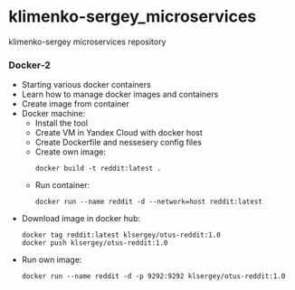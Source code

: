 # klimenko-sergey_microservices
klimenko-sergey microservices repository

### Docker-2
 * Starting various docker containers
 * Learn how to manage docker images and containers
 * Create image from container
 * Docker machine:
   * Install the tool
   * Create VM in Yandex Cloud with docker host
   * Create Dockerfile and nessesery config files
   * Create own image:
     ```
     docker build -t reddit:latest .
     ```
   * Run container:
     ```
     docker run --name reddit -d --network=host reddit:latest
     ```
 * Download image in docker hub:
   ```
   docker tag reddit:latest klsergey/otus-reddit:1.0
   docker push klsergey/otus-reddit:1.0
   ```
 * Run own image:
   ```
   docker run --name reddit -d -p 9292:9292 klsergey/otus-reddit:1.0
   ```
